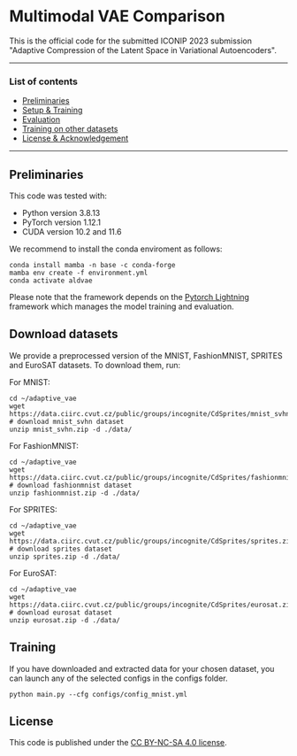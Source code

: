 # Multimodal VAE Comparison

This is the official code for the submitted ICONIP 2023 submission "Adaptive Compression of the Latent Space in Variational Autoencoders".

---
### **List of contents**

* [Preliminaries](#preliminaries) <br>
* [Setup & Training](#setup-and-training) <br>
* [Evaluation](#evaluation)<br>
* [Training on other datasets](#training-on-other-datasets) <br>
* [License & Acknowledgement](#license)<br>
---
## Preliminaries

This code was tested with:

- Python version 3.8.13
- PyTorch version 1.12.1
- CUDA version 10.2 and 11.6

We recommend to install the conda enviroment as follows:

```
conda install mamba -n base -c conda-forge
mamba env create -f environment.yml
conda activate aldvae                 
```

Please note that the framework depends on the [Pytorch Lightning](https://www.pytorchlightning.ai/) framework which manages the model training and evaluation. 


## Download datasets

We provide a preprocessed version of the MNIST, FashionMNIST, SPRITES and EuroSAT datasets. To download them, run:

For MNIST:

```
cd ~/adaptive_vae
wget https://data.ciirc.cvut.cz/public/groups/incognite/CdSprites/mnist_svhn.zip   # download mnist_svhn dataset
unzip mnist_svhn.zip -d ./data/
```

For FashionMNIST:

```
cd ~/adaptive_vae
wget https://data.ciirc.cvut.cz/public/groups/incognite/CdSprites/fashionmnist.zip   # download fashionmnist dataset
unzip fashionmnist.zip -d ./data/
```

For SPRITES:

```
cd ~/adaptive_vae
wget https://data.ciirc.cvut.cz/public/groups/incognite/CdSprites/sprites.zip   # download sprites dataset
unzip sprites.zip -d ./data/
```

For EuroSAT:

```
cd ~/adaptive_vae
wget https://data.ciirc.cvut.cz/public/groups/incognite/CdSprites/eurosat.zip   # download eurosat dataset
unzip eurosat.zip -d ./data/
```


## Training
If you have downloaded and extracted data for your chosen dataset, you can launch any of the selected configs in the configs folder. 


```
python main.py --cfg configs/config_mnist.yml
```


## License

This code is published under the [CC BY-NC-SA 4.0 license](https://creativecommons.org/licenses/by-nc-sa/4.0/).  
